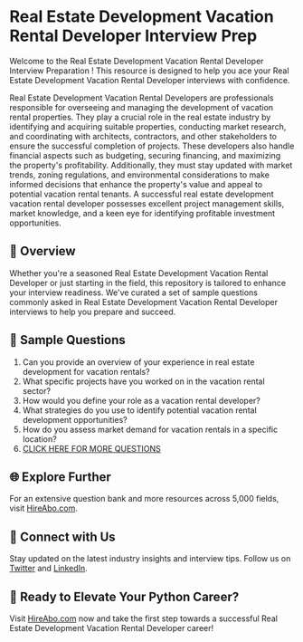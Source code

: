 # Real Estate Development Vacation Rental Developer Interview Prep

Welcome to the Real Estate Development Vacation Rental Developer Interview Preparation ! This resource is designed to help you ace your Real Estate Development Vacation Rental Developer interviews with confidence.

Real Estate Development Vacation Rental Developers are professionals responsible for overseeing and managing the development of vacation rental properties. They play a crucial role in the real estate industry by identifying and acquiring suitable properties, conducting market research, and coordinating with architects, contractors, and other stakeholders to ensure the successful completion of projects. These developers also handle financial aspects such as budgeting, securing financing, and maximizing the property's profitability. Additionally, they must stay updated with market trends, zoning regulations, and environmental considerations to make informed decisions that enhance the property's value and appeal to potential vacation rental tenants. A successful real estate development vacation rental developer possesses excellent project management skills, market knowledge, and a keen eye for identifying profitable investment opportunities.

## 🚀 Overview

Whether you're a seasoned Real Estate Development Vacation Rental Developer or just starting in the field, this repository is tailored to enhance your interview readiness. We've curated a set of sample questions commonly asked in Real Estate Development Vacation Rental Developer interviews to help you prepare and succeed.

## 📝 Sample Questions

1. Can you provide an overview of your experience in real estate development for vacation rentals?
2. What specific projects have you worked on in the vacation rental sector?
3. How would you define your role as a vacation rental developer?
4. What strategies do you use to identify potential vacation rental development opportunities?
5. How do you assess market demand for vacation rentals in a specific location?
6. [CLICK HERE FOR MORE QUESTIONS](https://hireabo.com/job/21_3_25/Real%20Estate%20Development%20Vacation%20Rental%20Developer)

## 🌐 Explore Further

For an extensive question bank and more resources across 5,000 fields, visit [HireAbo.com](https://www.hireabo.com).

## 📱 Connect with Us

Stay updated on the latest industry insights and interview tips. Follow us on [Twitter](https://twitter.com/hireabo) and [LinkedIn](https://www.linkedin.com/in/hire-abo-3609972a8/).

## 🚀 Ready to Elevate Your Python Career?

Visit [HireAbo.com](https://www.hireabo.com) now and take the first step towards a successful Real Estate Development Vacation Rental Developer career!
